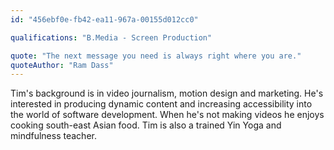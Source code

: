 ```yaml
---
id: "456ebf0e-fb42-ea11-967a-00155d012cc0"

qualifications: "B.Media - Screen Production"

quote: "The next message you need is always right where you are."
quoteAuthor: "Ram Dass"
---
```

Tim's background is in video journalism, motion design and marketing. He's interested in producing dynamic content and increasing accessibility into the world of software development.
When he's not making videos he enjoys cooking south-east Asian food. Tim is also a trained Yin Yoga and mindfulness teacher.
